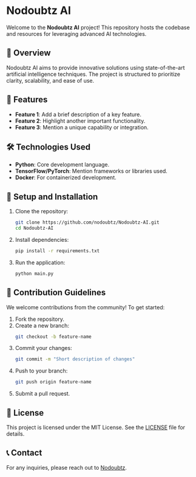 # Nodoubtz AI

Welcome to the **Nodoubtz AI** project! This repository hosts the codebase and resources for leveraging advanced AI technologies.

## 📜 Overview

Nodoubtz AI aims to provide innovative solutions using state-of-the-art artificial intelligence techniques. The project is structured to prioritize clarity, scalability, and ease of use.

## 🚀 Features

- **Feature 1**: Add a brief description of a key feature.
- **Feature 2**: Highlight another important functionality.
- **Feature 3**: Mention a unique capability or integration.

## 🛠️ Technologies Used

- **Python**: Core development language.
- **TensorFlow/PyTorch**: Mention frameworks or libraries used.
- **Docker**: For containerized development.

## 🧰 Setup and Installation

1. Clone the repository:
   ```bash
   git clone https://github.com/nodoubtz/Nodoubtz-AI.git
   cd Nodoubtz-AI
   ```
2. Install dependencies:
   ```bash
   pip install -r requirements.txt
   ```
3. Run the application:
   ```bash
   python main.py
   ```

## 🤝 Contribution Guidelines

We welcome contributions from the community! To get started:

1. Fork the repository.
2. Create a new branch:
   ```bash
   git checkout -b feature-name
   ```
3. Commit your changes:
   ```bash
   git commit -m "Short description of changes"
   ```
4. Push to your branch:
   ```bash
   git push origin feature-name
   ```
5. Submit a pull request.

## 📄 License

This project is licensed under the MIT License. See the [LICENSE](LICENSE) file for details.

## 📞 Contact

For any inquiries, please reach out to [Nodoubtz](https://github.com/nodoubtz).
